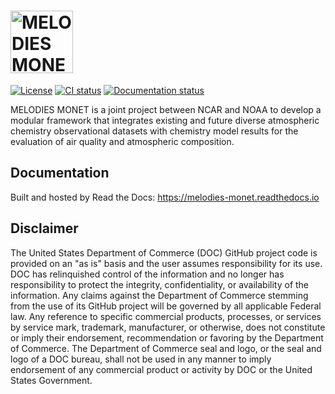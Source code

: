 <h1>
  <a href="https://melodies-monet.readthedocs.io">
    <img src="https://raw.githubusercontent.com/NOAA-CSL/MELODIES-MONET/main/melodies_monet/data/MM_logo.png" alt="MELODIES MONET logo" height="100" valign="bottom">
  </a>
</h1>

[![License](https://img.shields.io/github/license/NOAA-CSL/MELODIES-MONET.svg)](https://github.com/NOAA-CSL/MELODIES-MONET/blob/main/LICENSE)
[![CI status](https://github.com/NOAA-CSL/MELODIES-MONET/actions/workflows/ci.yml/badge.svg)](https://github.com/NOAA-CSL/MELODIES-MONET/actions/workflows/ci.yml)
[![Documentation status](https://readthedocs.org/projects/melodies-monet/badge/?version=develop)](https://melodies-monet.readthedocs.io)

MELODIES MONET is a joint project between NCAR and NOAA to develop a
modular framework that integrates existing and future diverse atmospheric
chemistry observational datasets with chemistry model results for the
evaluation of air quality and atmospheric composition.

## Documentation

Built and hosted by Read the Docs: <https://melodies-monet.readthedocs.io>

## Disclaimer

The United States Department of Commerce (DOC) GitHub project code is provided
on an "as is" basis and the user assumes responsibility for its use. DOC has
relinquished control of the information and no longer has responsibility to
protect the integrity, confidentiality, or availability of the information. Any
claims against the Department of Commerce stemming from the use of its GitHub
project will be governed by all applicable Federal law. Any reference to
specific commercial products, processes, or services by service mark,
trademark, manufacturer, or otherwise, does not constitute or imply their
endorsement, recommendation or favoring by the Department of Commerce. The
Department of Commerce seal and logo, or the seal and logo of a DOC bureau,
shall not be used in any manner to imply endorsement of any commercial product
or activity by DOC or the United States Government.
